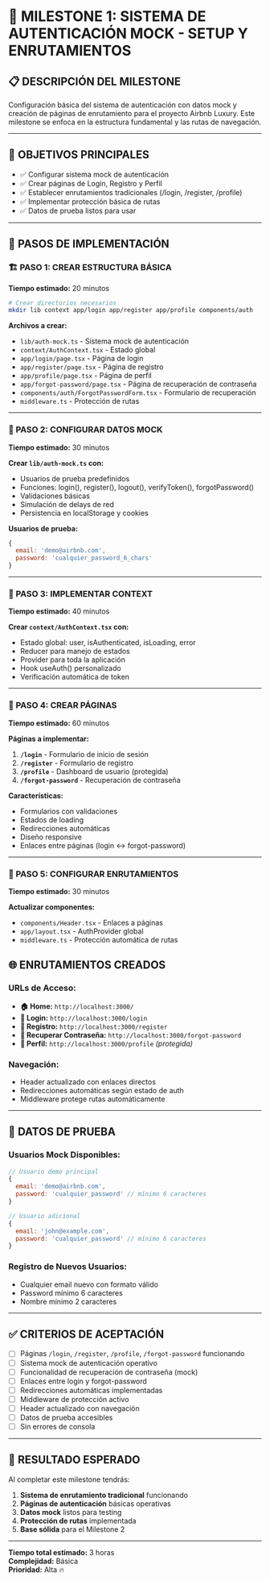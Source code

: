 # 🎯 MILESTONE 1: SISTEMA DE AUTENTICACIÓN MOCK - SETUP Y ENRUTAMIENTOS

## 📋 **DESCRIPCIÓN DEL MILESTONE**

Configuración básica del sistema de autenticación con datos mock y creación de páginas de enrutamiento para el proyecto Airbnb Luxury. Este milestone se enfoca en la estructura fundamental y las rutas de navegación.

---

## 🎯 **OBJETIVOS PRINCIPALES**

- ✅ Configurar sistema mock de autenticación
- ✅ Crear páginas de Login, Registro y Perfil
- ✅ Establecer enrutamientos tradicionales (/login, /register, /profile)
- ✅ Implementar protección básica de rutas
- ✅ Datos de prueba listos para usar

---

## 📝 **PASOS DE IMPLEMENTACIÓN**

### **🏗️ PASO 1: CREAR ESTRUCTURA BÁSICA**
**Tiempo estimado:** 20 minutos

```bash
# Crear directorios necesarios
mkdir lib context app/login app/register app/profile components/auth
```

**Archivos a crear:**
- `lib/auth-mock.ts` - Sistema mock de autenticación
- `context/AuthContext.tsx` - Estado global
- `app/login/page.tsx` - Página de login
- `app/register/page.tsx` - Página de registro  
- `app/profile/page.tsx` - Página de perfil
- `app/forgot-password/page.tsx` - Página de recuperación de contraseña
- `components/auth/ForgotPasswordForm.tsx` - Formulario de recuperación
- `middleware.ts` - Protección de rutas

---

### **🔧 PASO 2: CONFIGURAR DATOS MOCK**
**Tiempo estimado:** 30 minutos

**Crear `lib/auth-mock.ts` con:**
- Usuarios de prueba predefinidos
- Funciones: login(), register(), logout(), verifyToken(), forgotPassword()
- Validaciones básicas
- Simulación de delays de red
- Persistencia en localStorage y cookies

**Usuarios de prueba:**
```javascript
{
  email: 'demo@airbnb.com',
  password: 'cualquier_password_6_chars'
}
```

---

### **🎯 PASO 3: IMPLEMENTAR CONTEXT**
**Tiempo estimado:** 40 minutos

**Crear `context/AuthContext.tsx` con:**
- Estado global: user, isAuthenticated, isLoading, error
- Reducer para manejo de estados
- Provider para toda la aplicación
- Hook useAuth() personalizado
- Verificación automática de token

---

### **🎨 PASO 4: CREAR PÁGINAS**
**Tiempo estimado:** 60 minutos

**Páginas a implementar:**
1. **`/login`** - Formulario de inicio de sesión
2. **`/register`** - Formulario de registro
3. **`/profile`** - Dashboard de usuario (protegida)
4. **`/forgot-password`** - Recuperación de contraseña

**Características:**
- Formularios con validaciones
- Estados de loading
- Redirecciones automáticas
- Diseño responsive
- Enlaces entre páginas (login ↔ forgot-password)

---

### **🔄 PASO 5: CONFIGURAR ENRUTAMIENTOS**
**Tiempo estimado:** 30 minutos

**Actualizar componentes:**
- `components/Header.tsx` - Enlaces a páginas
- `app/layout.tsx` - AuthProvider global
- `middleware.ts` - Protección automática de rutas

## 🌐 **ENRUTAMIENTOS CREADOS**

### **URLs de Acceso:**
- **🏠 Home:** `http://localhost:3000/`
- **🔐 Login:** `http://localhost:3000/login`
- **📝 Registro:** `http://localhost:3000/register`
- **🔑 Recuperar Contraseña:** `http://localhost:3000/forgot-password`
- **👤 Perfil:** `http://localhost:3000/profile` *(protegida)*

### **Navegación:**
- Header actualizado con enlaces directos
- Redirecciones automáticas según estado de auth
- Middleware protege rutas automáticamente

---

## 🧪 **DATOS DE PRUEBA**

### **Usuarios Mock Disponibles:**
```javascript
// Usuario demo principal
{
  email: 'demo@airbnb.com',
  password: 'cualquier_password' // mínimo 6 caracteres
}

// Usuario adicional
{
  email: 'john@example.com', 
  password: 'cualquier_password' // mínimo 6 caracteres
}
```

### **Registro de Nuevos Usuarios:**
- Cualquier email nuevo con formato válido
- Password mínimo 6 caracteres
- Nombre mínimo 2 caracteres

---

## ✅ **CRITERIOS DE ACEPTACIÓN**

- [ ] Páginas `/login`, `/register`, `/profile`, `/forgot-password` funcionando
- [ ] Sistema mock de autenticación operativo
- [ ] Funcionalidad de recuperación de contraseña (mock)
- [ ] Enlaces entre login y forgot-password
- [ ] Redirecciones automáticas implementadas
- [ ] Middleware de protección activo
- [ ] Header actualizado con navegación
- [ ] Datos de prueba accesibles
- [ ] Sin errores de consola

---

## 🚀 **RESULTADO ESPERADO**

Al completar este milestone tendrás:
1. **Sistema de enrutamiento tradicional** funcionando
2. **Páginas de autenticación** básicas operativas
3. **Datos mock** listos para testing
4. **Protección de rutas** implementada
5. **Base sólida** para el Milestone 2

---

**Tiempo total estimado:** 3 horas  
**Complejidad:** Básica  
**Prioridad:** Alta 🔥
